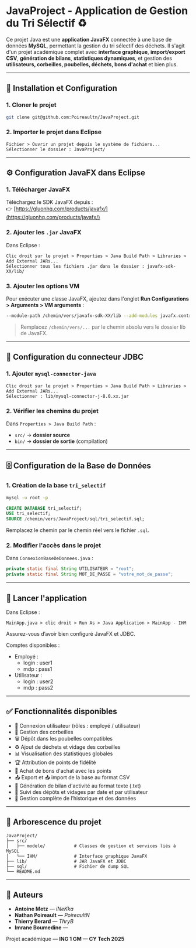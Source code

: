 # JavaProject - Application de Gestion du Tri Sélectif ♻️

Ce projet Java est une **application JavaFX** connectée à une base de données **MySQL**, permettant la gestion du tri sélectif des déchets. Il s'agit d'un projet académique complet avec **interface graphique**, **import/export CSV**, **génération de bilans**, **statistiques dynamiques**, et gestion des **utilisateurs, corbeilles, poubelles, déchets, bons d'achat** et bien plus.

---

## 🔧 Installation et Configuration

### 1. Cloner le projet

```bash
git clone git@github.com:Poireaultn/JavaProject.git
```

### 2. Importer le projet dans Eclipse

```menu
Fichier > Ouvrir un projet depuis le système de fichiers...
Sélectionner le dossier : JavaProject/
```

---

## ⚙️ Configuration JavaFX dans Eclipse

### 1. Télécharger JavaFX

Téléchargez le SDK JavaFX depuis :  
👉 [https://gluonhq.com/products/javafx/](https://gluonhq.com/products/javafx/)

### 2. Ajouter les `.jar` JavaFX

Dans Eclipse :

```menu
Clic droit sur le projet > Properties > Java Build Path > Libraries > Add External JARs...
Sélectionner tous les fichiers .jar dans le dossier : javafx-sdk-XX/lib/
```

### 3. Ajouter les options VM

Pour exécuter une classe JavaFX, ajoutez dans l'onglet **Run Configurations > Arguments > VM arguments** :

```bash
--module-path /chemin/vers/javafx-sdk-XX/lib --add-modules javafx.controls,javafx.fxml
```

> Remplacez `/chemin/vers/...` par le chemin absolu vers le dossier lib de JavaFX.

---

## 🔌 Configuration du connecteur JDBC

### 1. Ajouter `mysql-connector-java`

```menu
Clic droit sur le projet > Properties > Java Build Path > Libraries > Add External JARs...
Sélectionner : lib/mysql-connector-j-8.0.xx.jar
```

### 2. Vérifier les chemins du projet

Dans `Properties > Java Build Path` :

- `src/` → **dossier source**
- `bin/` → **dossier de sortie** (compilation)

---

## 🗄️ Configuration de la Base de Données

### 1. Création de la base `tri_selectif`

```bash
mysql -u root -p
```

```sql
CREATE DATABASE tri_selectif;
USE tri_selectif;
SOURCE /chemin/vers/JavaProject/sql/tri_selectif.sql;
```

Remplacez le chemin par le chemin réel vers le fichier `.sql`.

### 2. Modifier l'accès dans le projet

Dans `ConnexionBaseDeDonnees.java` :

```java
private static final String UTILISATEUR = "root";
private static final String MOT_DE_PASSE = "votre_mot_de_passe";
```

---

## 🚀 Lancer l'application

Dans Eclipse :

```menu
MainApp.java > clic droit > Run As > Java Application > MainApp - IHM
```

Assurez-vous d’avoir bien configuré JavaFX et JDBC.

Comptes disponibles :
- Employé :
  - login : user1
  - mdp : pass1
- Utilisateur :
  - login : user2
  - mdp : pass2

---

## ✅ Fonctionnalités disponibles

- 🔐 Connexion utilisateur (rôles : employé / utilisateur)
- 🧺 Gestion des corbeilles
- 🗑️ Dépôt dans les poubelles compatibles
- ♻️ Ajout de déchets et vidage des corbeilles
- 📊 Visualisation des statistiques globales
- 🏆 Attribution de points de fidélité
- 🎫 Achat de bons d'achat avec les points
- 📤 Export et 📥 import de la base au format CSV
- 📄 Génération de bilan d'activité au format texte (.txt)
- 📅 Suivi des dépôts et vidages par date et par utilisateur
- 🧾 Gestion complète de l’historique et des données

---

## 📁 Arborescence du projet

```
JavaProject/
├── src/
│   ├── modele/           # Classes de gestion et services liés à MySQL
│   └── IHM/              # Interface graphique JavaFX
├── lib/                  # JAR JavaFX et JDBC
├── sql/                  # Fichier de dump SQL
└── README.md
```

---

## 👥 Auteurs

- **Antoine Metz** — _iNeKka_
- **Nathan Poireault** — _PoireaultN_
- **Thierry Berard** — _ThryB_
- **Imrane Boumedine** — 

Projet académique — **ING 1 GM — CY Tech 2025**
